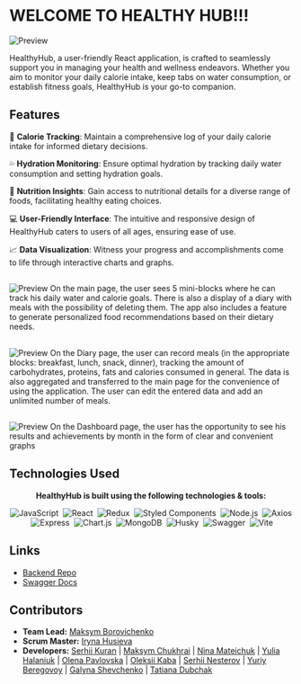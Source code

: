 # WELCOME TO HEALTHY HUB!!!

![Preview](./src/assets/gif/HealthyHub_animated.gif)

HealthyHub, a user-friendly React application, is crafted to seamlessly support
you in managing your health and wellness endeavors. Whether you aim to monitor
your daily calorie intake, keep tabs on water consumption, or establish fitness
goals, HealthyHub is your go-to companion.

## Features

:runner: **Calorie Tracking**: Maintain a comprehensive log of your daily
calorie intake for informed dietary decisions.<br />

:sweat_drops: **Hydration Monitoring**: Ensure optimal hydration by tracking
daily water consumption and setting hydration goals.<br />

:corn: **Nutrition Insights**: Gain access to nutritional details for a diverse
range of foods, facilitating healthy eating choices.<br />

:computer: **User-Friendly Interface**: The intuitive and responsive design of
HealthyHub caters to users of all ages, ensuring ease of use.<br />

:chart_with_upwards_trend: **Data Visualization**: Witness your progress and
accomplishments come to life through interactive charts and graphs.

##

![Preview](./src/assets/images/readMe/main.png) On the main page, the user sees
5 mini-blocks where he can track his daily water and calorie goals. There is
also a display of a diary with meals with the possibility of deleting them. The
app also includes a feature to generate personalized food recommendations based
on their dietary needs.

##

![Preview](./src/assets/images/readMe/diary.png) On the Diary page, the user can
record meals (in the appropriate blocks: breakfast, lunch, snack, dinner),
tracking the amount of carbohydrates, proteins, fats and calories consumed in
general. The data is also aggregated and transferred to the main page for the
convenience of using the application. The user can edit the entered data and add
an unlimited number of meals.

##

![Preview](./src/assets/images/readMe/dashboard.png) On the Dashboard page, the
user has the opportunity to see his results and achievements by month in the
form of clear and convenient graphs

## Technologies Used

<p align="center">
  <b>HealthyHub is built using the following technologies & tools:</b>
</p>
<p align="center">
  <img alt="JavaScript" src="https://img.shields.io/badge/javascript-%23323330.svg?style=for-the-badge&logo=javascript&logoColor=%23F7DF1E">&nbsp;
  <img alt="React" src="https://img.shields.io/badge/react-%2320232a.svg?style=for-the-badge&logo=react&logoColor=%2361DAFB">&nbsp;
  <img alt="Redux" src="https://img.shields.io/badge/redux-%23593d88.svg?style=for-the-badge&logo=redux&logoColor=white">&nbsp;
  <img alt="Styled Components" src="https://img.shields.io/badge/styled--components-DB7093?style=for-the-badge&logo=styled-components&logoColor=white">&nbsp;
  <img alt="Node.js" src="https://img.shields.io/badge/node.js-6DA55F?style=for-the-badge&logo=node.js&logoColor=white">&nbsp;
  <img alt="Axios" src="https://img.shields.io/badge/Axios-%233777B5.svg?style=for-the-badge&logo=axios&logoColor=white">&nbsp;
  <img alt="Express" src="https://img.shields.io/badge/Express-%23404d59.svg?style=for-the-badge&logo=express&logoColor=white">&nbsp;
  <img alt="Chart.js" src="https://img.shields.io/badge/Chart.js-%23FF6384.svg?style=for-the-badge&logo=chart-dot-js&logoColor=white">&nbsp;
  <img alt="MongoDB" src="https://img.shields.io/badge/MongoDB-%234ea94b.svg?style=for-the-badge&logo=mongodb&logoColor=white">&nbsp;
  <img alt="Husky" src="https://img.shields.io/badge/Husky-%2343853D.svg?style=for-the-badge&logo=husky&logoColor=white">&nbsp;
  <img alt="Swagger" src="https://img.shields.io/badge/Swagger-%2385EA2D.svg?style=for-the-badge&logo=swagger&logoColor=white">&nbsp;
  <img alt="Vite" src="https://img.shields.io/badge/Vite-%232C3A42.svg?style=for-the-badge&logo=vite&logoColor=white">&nbsp;
</p>

## Links

- [Backend Repo](https://github.com/MaksymChukhrai/team-project-SlimTrack360-Backend)
- [Swagger Docs](https://healthyhub-emsa.onrender.com/api-docs/)

## Contributors

- **Team Lead:** [Maksym Borovichenko](https://github.com/MaksymBora)
- **Scrum Master:** [Iryna Husieva](https://github.com/IrinaHusieva)
- **Developers:** [Serhii Kuran](https://github.com/SergeyKuran) |
  [Maksym Chukhrai](https://github.com/MaksymChukhrai) |
  [Nina Mateichuk](https://github.com/MateichukNina) |
  [Yulia Halaniuk](https://github.com/yuliahalaniuk) |
  [Olena Pavlovska](https://github.com/OlenaPavlovska) |
  [Oleksii Kaba](https://github.com/Oleksii2005) |
  [Serhii Nesterov](https://github.com/NesterovSerhii) |
  [Yuriy Beregovoy](https://github.com/YuriyBeregovoy) |
  [Galyna Shevchenko](https://github.com/galu4ok) |
  [Tatiana Dubchak](https://github.com/TetyanaDubchak)
